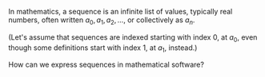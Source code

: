 
In mathematics, a sequence is an infinite list of values, typically
real numbers, often written $a_0,a_1,a_2,\ldots$, or collectively as $a_n$.

(Let's assume that sequences are indexed starting with index 0, at $a_0$,
even though some definitions start with index 1, at $a_1$, instead.)

How can we express sequences in mathematical software?
